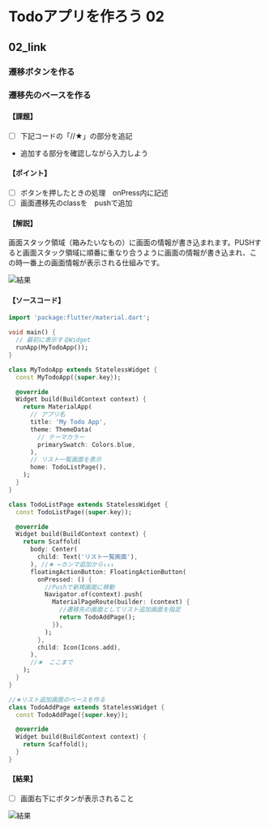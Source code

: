 # Todoアプリを作ろう 02

## 02_link

### 遷移ボタンを作る

### 遷移先のベースを作る

#### **【課題】**

- [ ] 下記コードの「//★」の部分を追記
- 追加する部分を確認しながら入力しよう

#### **【ポイント】**

- [ ] ボタンを押したときの処理　onPress内に記述
- [ ] 画面遷移先のclassを　pushで追加

#### **【解説】**

画面スタック領域（箱みたいなもの）に画面の情報が書き込まれます。PUSHすると画面スタック領域に順番に重なり合うように画面の情報が書き込まれ、この時一番上の画面情報が表示される仕組みです。

![結果](origin/02c_link.png)

#### **【ソースコード】**

```Dart
import 'package:flutter/material.dart';

void main() {
  // 最初に表示するWidget
  runApp(MyTodoApp());
}

class MyTodoApp extends StatelessWidget {
  const MyTodoApp({super.key});

  @override
  Widget build(BuildContext context) {
    return MaterialApp(
      // アプリ名
      title: 'My Todo App',
      theme: ThemeData(
        // テーマカラー
        primarySwatch: Colors.blue,
      ),
      // リスト一覧画面を表示
      home: TodoListPage(),
    );
  }
}

class TodoListPage extends StatelessWidget {
  const TodoListPage({super.key});

  @override
  Widget build(BuildContext context) {
    return Scaffold(
      body: Center(
        child: Text('リスト一覧画面'),
      ), //★ ←カンマ追加から↓↓↓
      floatingActionButton: FloatingActionButton(
        onPressed: () {
          //Pushで新規画面に移動
          Navigator.of(context).push(
            MaterialPageRoute(builder: (context) {
              //遷移先の画面としてリスト追加画面を指定
              return TodoAddPage();
            }),
          );
        },
        child: Icon(Icons.add),
      ),
      //★　ここまで
    );
  }
}

//★リスト追加画面のベースを作る
class TodoAddPage extends StatelessWidget {
  const TodoAddPage({super.key});

  @override
  Widget build(BuildContext context) {
    return Scaffold();
  }
}
```

#### **【結果】**  

- [ ] 画面右下にボタンが表示されること

![結果](origin/02_result.png)
